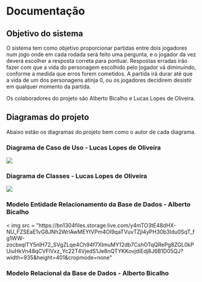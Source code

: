 # Documentação
<h2>Objetivo do sistema</h2>

O sistema tem como objetivo proporcionar partidas entre dois jogadores num jogo onde em cada rodada será feito uma pergunta, e o jogador da vez deverá escolher a resposta correta para pontuar. Respostas erradas irão fazer com que a vida do personagem escolhido pelo jogador vá diminuindo, conforme a medida que erros forem cometidos. A partida irá durar até que a vida de um dos personagens atinja 0, ou os jogadores decidirem desistir em qualquer momento da partida.

Os colaboradores do projeto são Alberto Bicalho e Lucas Lopes de Oliveira.

<h2>Diagramas do projeto</h2>
Abaixo estão os diagramas do projeto bem como o autor de cada diagrama.

<h3>Diagrama de Caso de Uso - Lucas Lopes de Oliveira</h3>
<img src="https://bn1304files.storage.live.com/y4mKa8CxCYySuXkvAH-_YAsGH_P-dn-ObunddHVjC8k-ZICrT4FjMqw6h36UbCHKS9JiR06xV5ZYrGqWEKYxWwNKn14DHJ2HBc07cYykmwPjJ8lc7dac02Rl0VoaG9D6qSMdO0t45U_oTPkQaL1SPU4yfp3xGfT_pDLWRCIJV5MT6CaGloDUNo8Zd9u5a7xhkVa?width=2925&height=2213&cropmode=none">

<h3>Diagrama de Classes - Lucas Lopes de Oliveira</h3>
<img src="https://bn1304files.storage.live.com/y4mdtHY8FKwEfjEkKQfQqVxTnxtP9jFuJUk5SXFoPoYqM0dEntsXbZkxMgyIooruDvdcxa1Iapi3CHqxbelrt7mIPtam4CHrEafFn4X9QaujfJcx-9bDFIxdV6BRADY2e13bVrwa_xUqPA81XqGHKvESXiikz98XFQWirpjUNQMPghYXQ6FFrwh5LZkyXaOh7fb?width=2784&height=2520&cropmode=none">

<h3>Modelo Entidade Relacionamento da Base de Dados - Alberto Bicalho</h3>
<  img src  = "https://bn1304files.storage.live.com/y4mTO3tE48dHX-NU_FZSEaE1vG8JNh2WrlAwMEYtVPm4OI9qaTVuvTZjl4yPH30b3Idu0SqT_fg1WW-zocbxqITY5nlH72_SVgZLqe4Ch94f7XImuMY12db7CshOTqQRePg8ZGL0kPUiuHkVn48qCVFlVxz_Yc22T4VjedS1Je8nQTYKKovjdiEdj8J6B1D05QJ?width=935&height=401&cropmode=none"

<h3>Modelo Relacional da Base de Dados - Alberto Bicalho</h3>
<img src="">

